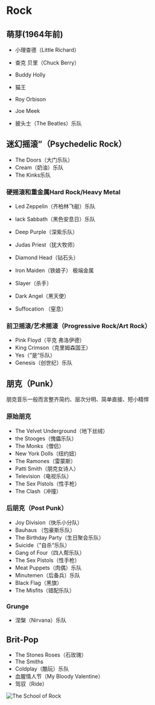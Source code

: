 # Rock

## 萌芽(1964年前)
* 小理查德（Little Richard）
* 查克 贝里（Chuck Berry）
* Buddy Holly
* 猫王
* Roy Orbison

* Joe Meek
* 披头士（The Beatles）乐队

## 迷幻摇滚”（Psychedelic Rock）
* The Doors（大门乐队）
* Cream（奶油）乐队
* The Kinks乐队

### 硬摇滚和重金属Hard Rock/Heavy Metal

*  Led Zeppelin（齐柏林飞艇）乐队
*  lack Sabbath（黑色安息日）乐队
*  Deep Purple（深紫乐队）

* Judas Priest（犹大牧师）
* Diamond Head（钻石头）
* Iron Maiden（铁娘子）
极端金属
* Slayer（杀手）
* Dark Angel（黑天使）
* Suffocation （窒息）

### 前卫摇滚/艺术摇滚（Progressive Rock/Art Rock）
* Pink Floyd（平克 弗洛伊德）
* King Crimson（克里姆森国王）
* Yes（”是“乐队）
* Genesis（创世纪）乐队

##  朋克（Punk）
朋克音乐一般而言整齐简约、层次分明、简单直接、短小精悍

### 原始朋克
* The Velvet Underground（地下丝绒）
* the Stooges（傀儡乐队）
* The Monks（僧侣）
* New York Dolls（纽约妞）
* The Ramones（雷蒙斯）
* Patti Smith（朋克女诗人）
* Television（电视乐队）
* The Sex Pistols（性手枪）
* The Clash（冲撞）

### 后朋克（Post Punk）
* Joy Division（快乐小分队）
* Bauhaus （包豪斯乐队）
* The Birthday Party（生日聚会乐队）
* Suicide（”自杀“乐队）
* Gang of Four（四人帮乐队）
* The Sex Pistols（性手枪）
* Meat Puppets（肉偶）乐队
* Minutemen（后备兵）乐队
* Black Flag（黑旗）
* The Misfits（错配乐队）

### Grunge
* 涅槃（Nirvana）乐队

## Brit-Pop

* The Stones Roses（石玫瑰）
* The Smiths
* Coldplay（酷玩）乐队
* 血腥情人节（My Bloody Valentine）
* 驾驭（Ride）

![The School of Rock](https://github.com/micolore/note/blob/master/life/img/20ee9836356ed93476f504feb962e72a_r.jpg)

